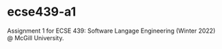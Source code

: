 # ecse439-a1
Assignment 1 for ECSE 439: Software Langage Engineering (Winter 2022) @ McGill University.

